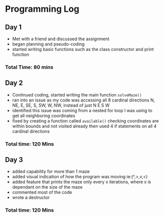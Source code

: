 # Programming Log

## Day 1

- Met with a friend and discussed the assignment
- began planning and pseudo-coding
- started writing basic functions such as the class constructor and print function 
### Total Time: 80 mins

## Day 2

- Continued coding, started writing the main function `solveMaze()`
- ran into an issue as my code was accessing all 8 cardinal directions N, NE, E, SE, S, SW, W, NW, instead of just N E S W 
- identified this issue was coming from a nested for loop I was using to get all neighboring coordinates
- fixed by creating a function called `available()` checking coordinates are within bounds and not visited already
  then used 4 if statements on all 4 cardinal directions 
### Total time: 120 Mins

## Day 3

- added capability for more than 1 maze
- added visual indication of how the program was moving ie:(^,>,v,<)
- added feature that prints the maze only every x iterations, where x is dependant on the size of the maze
- commented most of the code
- wrote a destructor
### Total time: 120 Mins

